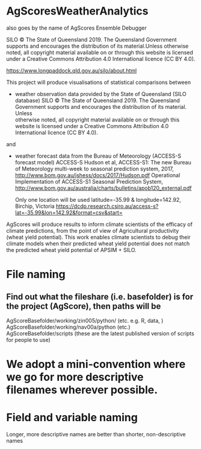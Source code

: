 # AgScoresWeatherAnalytics
also goes by the name of AgScores Ensemble Debugger
                                                       
SILO © The State of Queensland 2019. The Queensland Government supports and encourages the distribution of its material.Unless otherwise noted, all copyright material available on or through this website is licensed under a Creative Commons Attribution 4.0 International licence (CC BY 4.0).
 
https://www.longpaddock.qld.gov.au/silo/about.html

This project will produce visualisations of statistical comparisons between 
 - weather observation data provided by the State of Queensland (SILO database)
    SILO © The State of Queensland 2019. The Queensland Government supports and encourages the distribution of its material. Unless    
    otherwise noted, all copyright material available on or through this website is licensed under a Creative Commons Attribution 4.0 International licence (CC BY 4.0).  

and 
 - weather forecast data from the Bureau of Meteorology (ACCESS-S forecast model)
    ACCESS-S Hudson et al, ACCESS-S1: The new Bureau of Meteorology multi-week to seasonal prediction system, 2017,   
    http://www.bom.gov.au/jshess/docs/2017/Hudson.pdf
    Operational Implementation of ACCESS-S1 Seasonal Prediction System,     
    http://www.bom.gov.au/australia/charts/bulletins/apob120_external.pdf
    
    Only one location will be used
      latitude=-35.99 & longitude=142.92, Birchip, Victoria
      https://dcdp.research.csiro.au/access-s?lat=-35.99&lon=142.92&format=csv&start=

AgScores will produce results to inform climate scientists of the efficacy of climate predictions, from the point of view of Agricultural productivity (wheat yield potential). This work enables climate scientists to debug their climate models when their predicted wheat yield potential does not match the predicted wheat yield potential of APSIM + SILO.

# File naming
## Find out what the fileshare (i.e. basefolder) is for the project (AgScore), then paths will be 
AgScoreBasefolder/working/zin005/python/ (etc. e.g. R, data, )
AgScoreBasefolder/working/nav00a/python (etc.)
AgScoreBasefolder/scripts (these are the latest published version of scripts for people to use)
# We adopt a mini-convention where we go for more descriptive filenames wherever possible.

# Field and variable naming
Longer, more descriptive names are better than shorter, non-descriptive names


